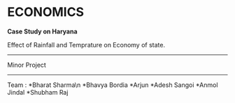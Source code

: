 # ECONOMICS
**Case Study on Haryana**

Effect of Rainfall and Temprature on Economy of state.

----------------

Minor Project 

---------------
Team : 
  *Bharat Sharma\n
  *Bhavya Bordia 
  *Arjun 
  *Adesh Sangoi 
  *Anmol Jindal 
  *Shubham Raj
